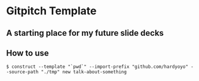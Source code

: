 # Gitpitch Template
## A starting place for my future slide decks

## How to use

```
$ construct --template "`pwd`" --import-prefix "github.com/hardyoyo" --source-path "./tmp" new talk-about-something

